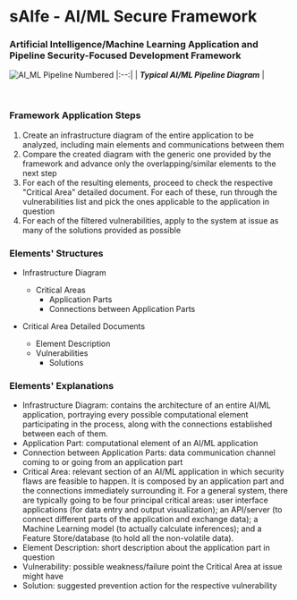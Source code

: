 # sAIfe - AI/ML Secure Framework

### Artificial Intelligence/Machine Learning Application and Pipeline Security-Focused Development Framework

<!-- [AI/ML Pipeline Diagram](/AI-ML%20Pipeline%20Diagram.svg) -->

![AI_ML Pipeline Numbered](https://github.com/gabriel-messas/sAIfe-AI-ML-Secure-Framework/assets/40281674/1b538a7d-4fed-4266-b0f3-6e74bed51497)
|:--:|
| __*Typical AI/ML Pipeline Diagram*__ |

<br/>

### Framework Application Steps
1. Create an infrastructure diagram of the entire application to be analyzed, including main elements and communications between them
2. Compare the created diagram with the generic one provided by the framework and advance only the overlapping/similar elements to the next step
3. For each of the resulting elements, proceed to check the respective "Critical Area" detailed document. For each of these, run through the vulnerabilities list and pick the ones applicable to the application in question
5. For each of the filtered vulnerabilities, apply to the system at issue as many of the solutions provided as possible


### Elements' Structures
- Infrastructure Diagram
	- Critical Areas
		- Application Parts
		- Connections between Application Parts

- Critical Area Detailed Documents
	- Element Description
	- Vulnerabilities
		- Solutions


### Elements' Explanations
- Infrastructure Diagram: contains the architecture of an entire AI/ML application, portraying every possible computational element participating in the process, along with the connections established between each of them.
- Application Part: computational element of an AI/ML application
- Connection between Application Parts: data communication channel coming to or going from an application part
- Critical Area: relevant section of an AI/ML application in which security flaws are feasible to happen. It is composed by an application part and the connections immediately surrounding it. For a general system, there are typically going to be four principal critical areas: user interface applications (for data entry and output visualization); an API/server (to connect different parts of the application and exchange data); a Machine Learning model (to actually calculate inferences); and a Feature Store/database (to hold all the non-volatile data).
- Element Description: short description about the application part in question
- Vulnerability: possible weakness/failure point the Critical Area at issue might have
- Solution: suggested prevention action for the respective vulnerability
